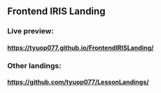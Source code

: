 ## Frontend IRIS Landing

### Live preview:

#### https://tyuop077.github.io/FrontendIRISLanding/

### Other landings:

#### https://github.com/tyuop077/LessonLandings/